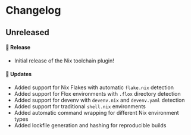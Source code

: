 # Changelog

## Unreleased

#### 🎉 Release

- Initial release of the Nix toolchain plugin!

#### 🚀 Updates

- Added support for Nix Flakes with automatic `flake.nix` detection
- Added support for Flox environments with `.flox` directory detection
- Added support for devenv with `devenv.nix` and `devenv.yaml` detection
- Added support for traditional `shell.nix` environments
- Added automatic command wrapping for different Nix environment types
- Added lockfile generation and hashing for reproducible builds